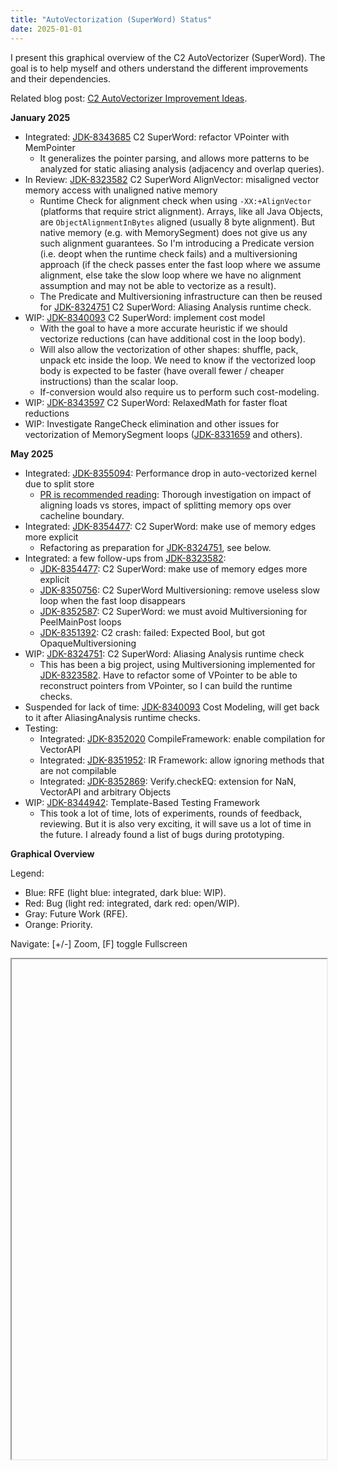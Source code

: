 ```yaml
---
title: "AutoVectorization (SuperWord) Status"
date: 2025-01-01
---
```


I present this graphical overview of the C2 AutoVectorizer (SuperWord). The goal is to help myself and others understand the different improvements and their dependencies.

Related blog post: [C2 AutoVectorizer Improvement Ideas](https://eme64.github.io/blog/2023/11/03/C2-AutoVectorizer-Improvement-Ideas.html).

**January 2025**

- Integrated: [JDK-8343685](https://bugs.openjdk.org/browse/JDK-8343685) C2 SuperWord: refactor VPointer with MemPointer
  - It generalizes the pointer parsing, and allows more patterns to be analyzed for static aliasing analysis (adjacency and overlap queries).
- In Review: [JDK-8323582](https://bugs.openjdk.org/browse/JDK-8323582) C2 SuperWord AlignVector: misaligned vector memory access with unaligned native memory
  - Runtime Check for alignment check when using `-XX:+AlignVector` (platforms that require strict alignment). Arrays, like all Java Objects, are `ObjectAlignmentInBytes` aligned (usually 8 byte alignment). But native memory (e.g. with MemorySegment) does not give us any such alignment guarantees. So I'm introducing a Predicate version (i.e. deopt when the runtime check fails) and a multiversioning approach (if the check passes enter the fast loop where we assume alignment, else take the slow loop where we have no alignment assumption and may not be able to vectorize as a result).
  - The Predicate and Multiversioning infrastructure can then be reused for [JDK-8324751](https://bugs.openjdk.org/browse/JDK-8324751) C2 SuperWord: Aliasing Analysis runtime check.
- WIP: [JDK-8340093](https://bugs.openjdk.org/browse/JDK-8340093) C2 SuperWord: implement cost model
  - With the goal to have a more accurate heuristic if we should vectorize reductions (can have additional cost in the loop body).
  - Will also allow the vectorization of other shapes: shuffle, pack, unpack etc inside the loop. We need to know if the vectorized loop body is expected to be faster (have overall fewer / cheaper instructions) than the scalar loop.
  - If-conversion would also require us to perform such cost-modeling.
- WIP: [JDK-8343597](https://bugs.openjdk.org/browse/JDK-8343597) C2 SuperWord: RelaxedMath for faster float reductions
- WIP: Investigate RangeCheck elimination and other issues for vectorization of MemorySegment loops ([JDK-8331659](https://bugs.openjdk.org/browse/JDK-8331659) and others).

**May 2025**

- Integrated: [JDK-8355094](https://bugs.openjdk.org/browse/JDK-8355094): Performance drop in auto-vectorized kernel due to split store
  - [PR is recommended reading](https://github.com/openjdk/jdk/pull/25065): Thorough investigation on impact of aligning loads vs stores, impact of splitting memory ops over cacheline boundary.
- Integrated: [JDK-8354477](https://bugs.openjdk.org/browse/JDK-8354477): C2 SuperWord: make use of memory edges more explicit
  - Refactoring as preparation for [JDK-8324751](https://bugs.openjdk.org/browse/JDK-8324751), see below.
- Integrated: a few follow-ups from [JDK-8323582](https://bugs.openjdk.org/browse/JDK-8323582):
  - [JDK-8354477](https://bugs.openjdk.org/browse/JDK-8354477): C2 SuperWord: make use of memory edges more explicit
  - [JDK-8350756](https://bugs.openjdk.org/browse/JDK-8350756): C2 SuperWord Multiversioning: remove useless slow loop when the fast loop disappears
  - [JDK-8352587](https://bugs.openjdk.org/browse/JDK-8352587): C2 SuperWord: we must avoid Multiversioning for PeelMainPost loops
  - [JDK-8351392](https://bugs.openjdk.org/browse/JDK-8351392): C2 crash: failed: Expected Bool, but got OpaqueMultiversioning
- WIP: [JDK-8324751](https://bugs.openjdk.org/browse/JDK-8324751): C2 SuperWord: Aliasing Analysis runtime check
  - This has been a big project, using Multiversioning implemented for [JDK-8323582](https://bugs.openjdk.org/browse/JDK-8323582). Have to refactor some of VPointer to be able to reconstruct pointers from VPointer, so I can build the runtime checks.
- Suspended for lack of time: [JDK-8340093](https://bugs.openjdk.org/browse/JDK-8340093) Cost Modeling, will get back to it after AliasingAnalysis runtime checks.
- Testing:
  - Integrated: [JDK-8352020](https://bugs.openjdk.org/browse/JDK-8352020) CompileFramework: enable compilation for VectorAPI
  - Integrated: [JDK-8351952](https://bugs.openjdk.org/browse/JDK-8351952): IR Framework: allow ignoring methods that are not compilable
  - Integrated: [JDK-8352869](https://bugs.openjdk.org/browse/JDK-8352869): Verify.checkEQ: extension for NaN, VectorAPI and arbitrary Objects
- WIP: [JDK-8344942](https://bugs.openjdk.org/browse/JDK-8344942): Template-Based Testing Framework
  - This took a lot of time, lots of experiments, rounds of feedback, reviewing. But it is also very exciting, it will save us a lot of time in the future. I already found a list of bugs during prototyping.

**Graphical Overview**

Legend:
- Blue: RFE (light blue: integrated, dark blue: WIP).
- Red: Bug (light red: integrated, dark red: open/WIP).
- Gray: Future Work (RFE).
- Orange: Priority.

<p>Navigate: [+/-] Zoom, [F] toggle Fullscreen</p>
<iframe id = "issue_graph" height="800px" width="100%" resize="both" overflow="auto">
</iframe>

<script>

  maxX = 100;
  maxY = 100;

  issues = {}
  tags = []

  graph_zoom = 1.0;

  graph_fullscreen = false;

  graph_document = undefined;

  function updateMax(x,y) {
    maxX = Math.max(maxX,x);
    maxY = Math.max(maxY,y);
  }

  function updateCanvas(overFocusId) {
    var universe = graph_document.getElementById("universe")
    var canv = graph_document.getElementById("mainCanvas")
    canv.width = maxX + 405;
    canv.height = maxY + 25;

    var ctx = canv.getContext("2d");
    ctx.clearRect(0, 0, canv.width, canv.height);

    ctx.fillStyle = "#ffffff";
    ctx.fillRect(0, 0, canv.width, canv.height);

    // Draw edges
    for (const [name, issue] of Object.entries(issues)) {
      for (var edge of issue.edges) {
        var issue2 = issues[edge.name];
        if (issue2 === undefined) {
          console.log("did not find " + edge.name + " from " + name);
          break;
        }
        var x1 = issue.x - 10;
        var y1 = issue.y + 10;
        var x2 = issue2.x - 10;
        var y2 = issue2.y + 10;

        switch (edge.style) {
          case "parent":
            ctx.beginPath();
            ctx.moveTo(x1, y1);
            ctx.bezierCurveTo(x2, y1, x2, y1, x2, y2);
            ctx.strokeStyle = edge.color;
            ctx.stroke();
            break;
          case "after":
            ctx.beginPath();
            ctx.moveTo(x1, y1);
            ctx.bezierCurveTo(x1, y2, x2, y1, x2, y2);
            ctx.strokeStyle = edge.color;
            ctx.stroke();
            break;
          default:
            console.log("edge style not handled: " + edge.style);
        }
      }
    }

    // Draw issues
    for (const [name, issue] of Object.entries(issues)) {
      var div = issue.div;

      if (overFocusId==div.id) {
        div.style.background = issue.color.highlight;
      } else {
        div.style.background = issue.color.background;
      }

      ctx.beginPath();
      ctx.arc(issue.x - 10, issue.y + 10, issue.radius, 0, 2 * Math.PI);
      ctx.fillStyle = issue.color.dot;
      ctx.fill();
    }
  }

  function addIssue(issue) {
    var universe = graph_document.getElementById('universe')
    universe.style.position = "absolute";
    var div = graph_document.createElement("myelement");
    div.style.position = "absolute";
    div.style.width = "400px";
    div.style.height = "20px";
    div.style.background = "#ffffff";
    div.style.color = "black";
    div.innerHTML = "<a href='https://bugs.openjdk.org/browse/JDK-" + issue.name
                    + "' style='font-size:14px;text-decoration:none' target='_blank'>"
                    + issue.name + ": " + issue.desc + "</a>";
    if (issue.pr != "") {
      div.innerHTML += " <a href='" + issue.pr
                       + "' style='font-size:14px;text-decoration:none' target='_blank'>[PR]</a>";
    }
    div.innerHTML += "<font size='1'> (" + issue.assigned + ")</font>";

    div.style.left = issue.x+"px";
    div.style.top  = issue.y+"px";
    updateMax(issue.x, issue.y);

    div.id = issue.name;
    universe.appendChild(div);

    div.onmouseover = function() {mouseOverIssue(div.id);}

    return div;
  }

  function mouseOverIssue(id) {
    updateCanvas(id);
  }

  function addTag(tag) {
    var universe = graph_document.getElementById('universe')
    var div = graph_document.createElement("myelement");
    div.style.position = "absolute";
    div.style.width = "400px";
    div.style.height = "20px";
    div.style.background = "#ffffff";
    div.style.color = "black";
    div.innerHTML += "<blub style='font-size:14px;" + tag.style + "'> " + tag.text + "</blub>";

    div.style.left = tag.x+"px";
    div.style.top  = tag.y+"px";
    updateMax(tag.x, tag.y);

    universe.appendChild(div);
    return div;
  }

  function init() {
    var graph_frame = document.getElementById("issue_graph")
    graph_document = graph_frame.contentWindow.document

    graph_document.body.style="margin:0;padding:0";

    var div = graph_document.createElement("div");
    graph_document.body.appendChild(div);

    var universe =  graph_document.createElement('universe');
    universe.id = "universe";
    div.appendChild(universe);

    var key_listener = (event) => {
      switch (event.key) {
        case "+":
          graph_zoom *= 1.05;
          graph_zoom = Math.min(1.0, graph_zoom);
          universe.style = "zoom:" + graph_zoom;
          console.log("plus");
          break;
        case "-":
          graph_zoom /= 1.05;
          graph_zoom = Math.max(0.1, graph_zoom);
          universe.style = "zoom:" + graph_zoom;
          break;
        case "f":
          graph_fullscreen = !graph_fullscreen;
          if (graph_fullscreen) {
            graph_frame.style.position = "absolute";
            graph_frame.style.left  = "0";
            graph_frame.style.right = "0";
            graph_frame.style.width =  "calc(100% - 20px)";
            graph_frame.style.height = "calc(100% - 100px)";
	  } else {
            graph_frame.style.position = "relative";
            graph_frame.style.left  = "0";
            graph_frame.style.right = "0";
            graph_frame.style.width =  "100%";
            graph_frame.style.height = "800px";
          }
          break;
        default:
          console.log("keydown " + event.key + " " + event.code);
      }
    };
    document.addEventListener("keydown", key_listener);
    graph_document.addEventListener("keydown", key_listener);

    var canv = graph_document.createElement('canvas');
    canv.id = 'mainCanvas';
    universe.appendChild(canv);

    issues = {};
    tags = [];

    var bug_open   = {dot: "#ff0000", background: "#ff9999", highlight: "#ff8888"}
    var bug_done   = {dot: "#ff9999", background: "#ffeeee", highlight: "#ffdddd"}
    var rfe_open   = {dot: "#999999", background: "#cccccc", highlight: "#dddddd"}
    var rfe_review = {dot: "#0000ff", background: "#bbbbff", highlight: "#aaaaff"}
    var rfe_done   = {dot: "#9999ff", background: "#eeeeff", highlight: "#ddddff"}

    var priority   = {dot: "#ff9900", background: "#ffddbb", highlight: "#ffeedd"}
    //var rfe_green   = {dot: "#00ff00", background: "#ccffcc", highlight: "#ddffdd"}

    var x = 0;
    var y = 0;

    //issues[""] = {desc:"",
    //                     assigned:"Emanuel",
    //                     jdk: 0,
    //                     pr: "https://github.com/openjdk/jdk/pull/",
    //                     x: x, y: y, color: rfe_done, radius: 5,
    //                     edges: []};
    y += 25;

    // -------------------------- General Bugs / RFE
    x = 30;
    y = 10;
    tags.push({text: "General Bugs and RFEs",
               x: x-20, y: y, style: "color=black;font-weight:bold"});
    y += 25;
    issues["8298935"] = {desc:"WR: independence bug",
                         assigned:"Emanuel",
                         jdk: 21,
                         pr: "https://github.com/openjdk/jdk/pull/12350",
                         x: x, y: y, color: bug_done, radius: 7,
                         edges: []};
    y += 25;
    issues["8305055"] = {desc:"IR failures on aarch64 (collateral damage)",
                         assigned:"Fei Gao",
                         jdk: 21,
                         pr: "https://github.com/openjdk/jdk/pull/13236",
                         x: x+20, y: y, color: bug_done, radius: 3,
                         edges: [{style: "parent", name: "8298935", color: "red"}]};
    y += 25;
    issues["8304720"] = {desc:"WR: schedule using dependency-graph",
                         assigned:"Emanuel",
                         jdk: 21,
                         pr: "https://github.com/openjdk/jdk/pull/13354",
                         x: x, y: y, color: bug_done, radius: 5,
                         edges: []};
    y += 25;
    issues["8304042"] = {desc:"WR: packs can introduce cycles",
                         assigned:"Emanuel",
                         jdk: 21,
                         pr: "https://github.com/openjdk/jdk/pull/13078",
                         x: x, y: y, color: bug_done, radius: 5,
                         edges: []};
    y += 25;
    issues["8308917"] = {desc:"assert before a bailout",
                         assigned:"Emanuel",
                         jdk: 21,
                         pr: "https://github.com/openjdk/jdk/pull/14168",
                         x: x, y: y, color: rfe_done, radius: 3,
                         edges: []};
    y += 25;
    issues["8260943"] = {desc:"rm _do_vector_loop_experimental",
                         assigned:"Emanuel",
                         jdk: 21,
                         pr: "https://github.com/openjdk/jdk/pull/13930",
                         x: x, y: y, color: rfe_done, radius: 3,
                         edges: []};
    y += 25;




    issues["8309204"] = {desc:"Obsolete DoReserveCopyInSuperWord",
                         assigned:"Emanuel",
                         jdk: 22,
                         pr: "https://github.com/openjdk/jdk/pull/16022",
                         x: x, y: y, color: rfe_done, radius: 5,
                         edges: []};
    y += 25;
    issues["8316679"] = {desc:"WR: load/store order",
                         assigned:"Emanuel",
                         jdk: 22,
                         pr: "https://github.com/openjdk/jdk/pull/15864",
                         x: x, y: y, color: bug_done, radius: 3,
                         edges: []};
    y += 25;
    issues["8316594"] = {desc:"WR: load/store order",
                         assigned:"Emanuel",
                         jdk: 22,
                         pr: "https://github.com/openjdk/jdk/pull/15866",
                         x: x, y: y, color: bug_done, radius: 3,
                         edges: []};
    y += 25;
    issues["8312332"] = {desc:"Refactor: SWPointer -> VPointer",
                         assigned:"Fei Gao",
                         jdk: 22,
                         pr: "https://github.com/openjdk/jdk/pull/15013",
                         x: x, y: y, color: rfe_done, radius: 5,
                         edges: []};

    y += 25;
    issues["8325159"] = {desc:"Add AutoVectorize to CITime",
                         assigned:"Emanuel",
                         jdk: 23,
                         pr: "https://github.com/openjdk/jdk/pull/17683",
                         x: x, y: y, color: rfe_done, radius: 3,
                         edges: []};


    // Refactorings
    y += 25;
    issues["8315361"] = {desc:"Refactor: VLoopAnalyzer",
                         assigned:"Emanuel",
                         jdk: 23,
                         pr: "",
                         x: x, y: y, color: rfe_done, radius: 7,
                         edges: []};
    y += 25;
    issues["8324750"] = {desc:"Refactor: renaming",
                         assigned:"Emanuel",
                         jdk: 23,
                         pr: "https://github.com/openjdk/jdk/pull/17583",
                         x: x+20, y: y, color: rfe_done, radius: 3,
                         edges: [{style: "parent", name: "8315361", color: "black"}]};
    y += 25;
    issues["8324752"] = {desc:"Refactor: rm SuperWordRTDepCheck",
                         assigned:"Emanuel",
                         jdk: 23,
                         pr: "https://github.com/openjdk/jdk/pull/17585",
                         x: x+20, y: y, color: rfe_done, radius: 3,
                         edges: [{style: "parent", name: "8315361", color: "black"}]};
    y += 25;
    issues["8317572"] = {desc:"Refactor: TraceAutoVectorization",
                         assigned:"Emanuel",
                         jdk: 23,
                         pr: "https://github.com/openjdk/jdk/pull/17586",
                         x: x+20, y: y, color: rfe_done, radius: 5,
                         edges: [{style: "parent", name: "8315361", color: "black"}]};
    y += 25;
    issues["8324765"] = {desc:"Refactor: rm dead code (Extract)",
                         assigned:"Emanuel",
                         jdk: 23,
                         pr: "https://github.com/openjdk/jdk/pull/17589",
                         x: x+20, y: y, color: rfe_done, radius: 3,
                         edges: [{style: "parent", name: "8315361", color: "black"}]};
    y += 25;
    issues["8324775"] = {desc:"Refactor: visited set (no reuse)",
                         assigned:"Emanuel",
                         jdk: 23,
                         pr: "https://github.com/openjdk/jdk/pull/17594",
                         x: x+20, y: y, color: rfe_done, radius: 3,
                         edges: [{style: "parent", name: "8315361", color: "black"}]};
    y += 25;
    issues["8324794"] = {desc:"Refactor: unrolling_analysis/reductions",
                         assigned:"Emanuel",
                         jdk: 23,
                         pr: "https://github.com/openjdk/jdk/pull/17604",
                         x: x+20, y: y, color: rfe_done, radius: 3,
                         edges: [{style: "parent", name: "8315361", color: "black"}]};
    y += 25;
    issues["8324890"] = {desc:"Refactor: VLoop",
                         assigned:"Emanuel",
                         jdk: 23,
                         pr: "https://github.com/openjdk/jdk/pull/17624",
                         x: x+20, y: y, color: rfe_done, radius: 5,
                         edges: [{style: "parent", name: "8315361", color: "black"}]};
    y += 25;
    issues["8325064"] = {desc:"Refactor: construct_bb",
                         assigned:"Emanuel",
                         jdk: 23,
                         pr: "https://github.com/openjdk/jdk/pull/17657",
                         x: x+20, y: y, color: rfe_done, radius: 5,
                         edges: [{style: "parent", name: "8315361", color: "black"}]};
    y += 25;
    issues["8325541"] = {desc:"Refactor: filter / split",
                         assigned:"Emanuel",
                         jdk: 23,
                         pr: "https://github.com/openjdk/jdk/pull/17785",
                         x: x+20, y: y, color: rfe_done, radius: 5,
                         edges: [{style: "parent", name: "8315361", color: "black"}]};
    y += 25;
    issues["8325252"] = {desc:"Refactor: packset",
                         assigned:"Emanuel",
                         jdk: 23,
                         pr: "https://github.com/openjdk/jdk/pull/18276",
                         x: x+20, y: y, color: rfe_done, radius: 5,
                         edges: [{style: "parent", name: "8315361", color: "black"}]};
    y += 25;
    issues["8325589"] = {desc:"Refactor: VLoopAnalyzer submodules",
                         assigned:"Emanuel",
                         jdk: 23,
                         pr: "https://github.com/openjdk/jdk/pull/17800",
                         x: x+20, y: y, color: rfe_done, radius: 5,
                         edges: [{style: "parent", name: "8315361", color: "black"}]};
    y += 25;
    issues["8325651"] = {desc:"Refactor: dependency-graph",
                         assigned:"Emanuel",
                         jdk: 23,
                         pr: "https://github.com/openjdk/jdk/pull/17812",
                         x: x+20, y: y, color: rfe_done, radius: 5,
                         edges: [{style: "parent", name: "8315361", color: "black"}]};
    y += 25;
    issues["8327978"] = {desc:"compile time regression (traversal)",
                         assigned:"Emanuel",
                         jdk: 23,
                         pr: "https://github.com/openjdk/jdk/pull/18532",
                         x: x+40, y: y, color: bug_done, radius: 3,
                         edges: [{style: "parent", name: "8325651", color: "red"}]};
    y += 25;
    issues["8326139"] = {desc:"split packs to fit use/def packs, etc.",
                         assigned:"Emanuel",
                         jdk: 23,
                         pr: "https://github.com/openjdk/jdk/pull/17848",
                         x: x, y: y, color: rfe_done, radius: 5,
                         edges: []};
    y += 25;
    issues["8326962"] = {desc:"Cache VPointer",
                         assigned:"Emanuel",
                         jdk: 23,
                         pr: "https://github.com/openjdk/jdk/pull/18577",
                         x: x, y: y, color: rfe_done, radius: 3,
                         edges: []};


    issues["8332905"] = {desc:"bad AD with RotateRightV",
                         assigned:"Emanuel",
                         jdk: 23,
                         pr: "https://github.com/openjdk/jdk/pull/19445",
                         x: x, y: y, color: bug_done, radius: 3,
                         edges: []};
    y += 25;
    issues["8330819"] = {desc:"bad dominance: CastLL after pre-loop",
                         assigned:"Emanuel",
                         jdk: 23,
                         pr: "https://github.com/openjdk/jdk/pull/18892",
                         x: x, y: y, color: bug_done, radius: 3,
                         edges: []};
    y += 25;
    issues["8328938"] = {desc:"disable large stride/scale",
                         assigned:"Emanuel",
                         jdk: 23,
                         pr: "https://github.com/openjdk/jdk/pull/18485",
                         x: x, y: y, color: bug_done, radius: 3,
                         edges: []};
    y += 25;


    issues["8332163"] = {desc:"VTransformGraph",
                         assigned:"Emanuel",
                         jdk: 24,
                         pr: "https://github.com/openjdk/jdk/pull/19719",
                         x: x, y: y, color: rfe_done, radius: 7,
                         edges: []};
    y += 25;
    issues["8333647"] = {desc:"More PopulateIndex tests",
                         assigned:"Emanuel",
                         jdk: 24,
                         pr: "https://github.com/openjdk/jdk/pull/19558",
                         x: x+20, y: y, color: rfe_done, radius: 3,
                         edges: [{style: "parent", name: "8332163", color: "black"}]};
    y += 25;
    issues["8333684"] = {desc:"Preparatory refactorings for JDK-8332163",
                         assigned:"Emanuel",
                         jdk: 24,
                         pr: "https://github.com/openjdk/jdk/pull/19573",
                         x: x+20, y: y, color: rfe_done, radius: 3,
                         edges: [{style: "parent", name: "8332163", color: "black"}]};
    y += 25;
    issues["8333713"] = {desc:"Cleanup in vectornode.cpp/hpp",
                         assigned:"Emanuel",
                         jdk: 24,
                         pr: "https://github.com/openjdk/jdk/pull/19575",
                         x: x+20, y: y, color: rfe_done, radius: 3,
                         edges: [{style: "parent", name: "8332163", color: "black"}]};


    y += 25;
    issues["8344085"] = {desc:"Performance small loops",
                         assigned:"Emanuel",
                         jdk: 0,
                         pr: "",
                         x: x, y: y, color: rfe_open, radius: 5,
                         edges: []};
    y += 25;
    issues["8344118"] = {desc:"JMH VectorThroughputForIterationCount",
                         assigned:"Emanuel",
                         jdk: 24,
                         pr: "https://github.com/openjdk/jdk/pull/22070",
                         x: x+20, y: y, color: rfe_done, radius: 5,
                         edges: [{style: "parent", name: "8344085", color: "black"}]};
    y += 25;
    issues["8307084"] = {desc:"Use drain-loop more often",
                         assigned:"Fei Gao",
                         jdk: 0,
                         pr: "",
                         x: x+20, y: y, color: rfe_review, radius: 5,
                         edges: [{style: "parent", name: "8344085", color: "black"}]};
    y += 25;
    issues["8342692"] = {desc:"No loop-nest for small loops",
                         assigned:"Roland",
                         jdk: 0,
                         pr: "https://github.com/openjdk/jdk/pull/21630",
                         x: x+20, y: y, color: rfe_review, radius: 5,
                         edges: [{style: "parent", name: "8344085", color: "black"}]};

    y += 25;
    issues["8299808"] = {desc:"Investigate perf difference to ArrayFill",
                         assigned:"Emanuel",
                         jdk: 0,
                         pr: "",
                         x: x, y: y, color: rfe_open, radius: 5,
                         edges: []};

    y += 25;
    issues["8329077"] = {desc:"Missing vectorization for MoveF2I etc",
                         assigned:"Galder",
                         jdk: 0,
                         pr: "",
                         x: x, y: y, color: rfe_open, radius: 5,
                         edges: []};
    y += 25;
    issues["8332878"] = {desc:"missing vectorization with PopulateIndex L/F/D",
                         assigned:"Emanuel",
                         jdk: 0,
                         pr: "",
                         x: x, y: y, color: rfe_open, radius: 5,
                         edges: []};
    y += 25;
    issues["8308994"] = {desc:"Post-loop vectorization (masked)",
                         assigned:"Fei Gao",
                         jdk: 0,
                         pr: "https://github.com/openjdk/jdk/pull/14581",
                         x: x, y: y, color: rfe_open, radius: 5,
                         edges: []};
    y += 25;
    issues["8309908"] = {desc:"Improve packing strategy (lookahead?)",
                         assigned:"Emanuel",
                         jdk: 0,
                         pr: "",
                         x: x, y: y, color: rfe_open, radius: 5,
                         edges: []};
    y += 25;
    issues["8303113"] = {desc:"Improve packing to remove _do_vector_loop",
                         assigned:"Emanuel",
                         jdk: 0,
                         pr: "",
                         x: x+20, y: y, color: rfe_open, radius: 5,
                         edges: [{style: "parent", name: "8309908", color: "black"}]};
    y += 25;
    issues["8342095"] = {desc:"Improve vectorization of subword casts",
                         assigned:"Jasmine",
                         jdk: 0,
                         pr: "",
                         x: x, y: y, color: rfe_open, radius: 5,
                         edges: []};
    y += 25;
    // TODO comment

    issues["8328678"] = {desc:"Some hand-unrolled loops do not vectorize well",
                         assigned:"-",
                         jdk: 0,
                         pr: "",
                         x: x, y: y, color: rfe_open, radius: 5,
                         edges: []};
    y += 25;
    issues["8305717"] = {desc:"Vectorize opposite direction mem access (shuffle)",
                         assigned:"-",
                         jdk: 0,
                         pr: "",
                         x: x, y: y, color: rfe_open, radius: 5,
                         edges: []};
    y += 25;
    // TODO cost-model
    issues["8302662"] = {desc:"Extract element from last iteration",
                         assigned:"Jatin",
                         jdk: 0,
                         pr: "",
                         x: x, y: y, color: rfe_open, radius: 5,
                         edges: []};
    y += 25;
    //TODO comment: after Cost-Model ?

    // -------------------------- Reductions
    x = 530;
    y = 10;
    tags.push({text: "Reductions",
               x: x-20, y: y, style: "color=black;font-weight:bold"});
    y += 25;
    issues["8302652"] = {desc:"Move unordered reduction out of loop",
                         assigned:"Emanuel",
                         jdk: 21,
                         pr: "https://github.com/openjdk/jdk/pull/13056",
                         x: x, y: y, color: rfe_done, radius: 5,
                         edges: []};
    y += 25;
    issues["8314612"] = {desc:"WR: unordered reductions",
                         assigned:"Emanuel",
                         jdk: 22,
                         pr: "https://github.com/openjdk/jdk/pull/15654",
                         x: x+20, y: y, color: bug_done, radius: 5,
                         edges: [{style: "parent", name: "8302652", color: "red"}]};
    y += 25;
    issues["8310130"] = {desc:"unordered reduction: bad assert",
                         assigned:"Emanuel",
                         jdk: 22,
                         pr: "https://github.com/openjdk/jdk/pull/14494",
                         x: x+20, y: y, color: bug_done, radius: 3,
                         edges: [{style: "parent", name: "8302652", color: "red"}]};
    y += 25;
    issues["8340272"] = {desc:"JMH benchmark for reductions",
                         assigned:"Emanuel",
                         jdk: 24,
                         pr: "https://github.com/openjdk/jdk/pull/21032",
                         x: x, y: y, color: rfe_done, radius: 5,
                         edges: []};
    // TODO comment
    y += 25;
    issues["8307513"] = {desc:"Intrinsify Math.min/max(long, long)",
                         assigned:"Galder",
                         jdk: 25,
                         pr: "https://github.com/openjdk/jdk/pull/20098",
                         x: x, y: y, color: rfe_review, radius: 5,
                         edges: []};
    y += 25;
    issues["8343597"] = {desc:"RelaxedMath for faster float reductions",
                         assigned:"Emanuel",
                         jdk: 0,
                         pr: "https://github.com/openjdk/jdk/pull/21895",
                         x: x, y: y, color: rfe_open, radius: 5,
                         edges: []};
    y += 700;
    issues["8307516"] = {desc:"Rework reduction heuristic (cost-model)",
                         assigned:"Emanuel",
                         jdk: 0,
                         pr: "",
                         x: x, y: y, color: priority, radius: 5,
                         edges: [{style: "after", name: "8340093", color: "orange"}]};
    y += 25;
    issues["8345044"] = {desc:"Report: simple sum does not vectorize",
                         assigned:"Galder",
                         jdk: 0,
                         pr: "",
                         x: x+20, y: y, color: rfe_open, radius: 3,
                         edges: [{style: "parent", name: "8307516", color: "black"}]};
    y += 25;
    issues["8188313"] = {desc:"Enable reduction vectorization disabled by 8078563",
                         assigned:"Ivanov",
                         jdk: 0,
                         pr: "",
                         x: x+20, y: y, color: rfe_open, radius: 3,
                         edges: [{style: "parent", name: "8307516", color: "black"}]};
    y += 25;
    issues["8336000"] = {desc:"Report: 2-element reductions do not vectorize",
                         assigned:"Hegarty",
                         jdk: 0,
                         pr: "",
                         x: x+20, y: y, color: rfe_open, radius: 3,
                         edges: [{style: "parent", name: "8307516", color: "black"}]};
    y += 25;
    issues["8305707"] = {desc:"Vectorize reverse-order reductions",
                         assigned:"Emanuel",
                         jdk: 0,
                         pr: "",
                         x: x, y: y, color: rfe_open, radius: 5,
                         edges: []};
    y += 25;
    issues["8345245"] = {desc:"Reassociate reductions",
                         assigned:"Emanuel",
                         jdk: 0,
                         pr: "",
                         x: x, y: y, color: rfe_open, radius: 5,
                         edges: []};
    y += 25;
    issues["8345107"] = {desc:"Vectorize polynomial reductions (hash)",
                         assigned:"Emanuel",
                         jdk: 0,
                         pr: "",
                         x: x, y: y, color: rfe_open, radius: 5,
                         edges: []};
    y += 25;
    issues["8345549"] = {desc:"Vectorize prefix-sum",
                         assigned:"Emanuel",
                         jdk: 0,
                         pr: "",
                         x: x, y: y, color: rfe_open, radius: 5,
                         edges: []};
    y += 25;



    // -------------------------- CMove
    x = 1030;
    y = 10;
    tags.push({text: "CMove",
               x: x-20, y: y, style: "color=black;font-weight:bold"});
    y += 25;
    issues["8306302"] = {desc:"assert with CMove: fix and refactor",
                         assigned:"Emanuel",
                         jdk: 21,
                         pr: "https://github.com/openjdk/jdk/pull/13493",
                         x: x, y: y, color: bug_done, radius: 5,
                         edges: []};
    y += 25;
    issues["8309268"] = {desc:"assert after JDK-8306302",
                         assigned:"Emanuel",
                         jdk: 21,
                         pr: "https://github.com/openjdk/jdk/pull/14268",
                         x: x+20, y: y, color: bug_done, radius: 3,
                         edges: [{style: "parent", name: "8306302", color: "red"}]};
    y += 25;
    issues["8313720"] = {desc:"WR: CMove",
                         assigned:"Emanuel",
                         jdk: 22,
                         pr: "https://github.com/openjdk/jdk/pull/15274",
                         x: x+20, y: y, color: bug_done, radius: 3,
                         edges: [{style: "parent", name: "8306302", color: "red"}]};
    y += 25;
    issues["8308841"] = {desc:"Vectorize integer CMove",
                         assigned:"Emanuel",
                         jdk: 0,
                         pr: "",
                         x: x, y: y, color: rfe_open, radius: 5,
                         edges: []};

    y += 750;
    issues["8347116"] = {desc:"If-Conversion",
                         assigned:"Emanuel",
                         jdk: 0,
                         pr: "",
                         x: x, y: y, color: priority, radius: 5,
                         edges: [{style: "after", name: "8340093", color: "orange"}]};



    // -------------------------- Alignment / AlignVector
    x = 1530;
    y = 10;
    tags.push({text: "Alignment",
               x: x-20, y: y, style: "color=black;font-weight:bold"});
    y += 25;
    issues["8308606"] = {desc:"Remove some alignment checks",
                         assigned:"Emanuel",
                         jdk: 22,
                         pr: "https://github.com/openjdk/jdk/pull/14096",
                         x: x, y: y, color: rfe_done, radius: 5,
                         edges: []};
    y += 25;
    issues["8310190"] = {desc:"AlignVector broken",
                         assigned:"Emanuel",
                         jdk: 23,
                         pr: "https://github.com/openjdk/jdk/pull/14785",
                         x: x, y: y, color: bug_done, radius: 7,
                         edges: []};
    y += 25;
    issues["8323577"] = {desc:"Add IR rules back from JDK-8305055",
                         assigned:"Emanuel",
                         jdk: 23,
                         pr: "https://github.com/openjdk/jdk/pull/17369",
                         x: x+20, y: y, color: rfe_done, radius: 3,
                         edges: [{style: "parent", name: "8310190", color: "blue"}]};
    y += 25;
    issues["8323641"] = {desc:"TestAlignVectorFuzzer.java timed out",
                         assigned:"Emanuel",
                         jdk: 23,
                         pr: "https://github.com/openjdk/jdk/pull/17389",
                         x: x+20, y: y, color: bug_done, radius: 3,
                         edges: [{style: "parent", name: "8310190", color: "red"}]};
    y += 25;

    issues["8325155"] = {desc:"Remove alignment-boundaries",
                         assigned:"Emanuel",
                         jdk: 24,
                         pr: "https://github.com/openjdk/jdk/pull/18822",
                         x: x, y: y, color: rfe_done, radius: 5,
                         edges: []};
    y += 25;
    issues["8331764"] = {desc:"Refactor _align_to_ref",
                         assigned:"Emanuel",
                         jdk: 24,
                         pr: "https://github.com/openjdk/jdk/pull/19115",
                         x: x+20, y: y, color: rfe_done, radius: 3,
                         edges: [{style: "parent", name: "8325155", color: "blue"}]};
    y += 25;
    issues["8333876"] = {desc:"assert replaced with check",
                         assigned:"Emanuel",
                         jdk: 24,
                         pr: "https://github.com/openjdk/jdk/pull/19736",
                         x: x+20, y: y, color: bug_done, radius: 3,
                         edges: [{style: "parent", name: "8325155", color: "red"}]};
    y += 25;
    issues["8334228"] = {desc:"assert: fix sorting",
                         assigned:"Emanuel",
                         jdk: 24,
                         pr: "https://github.com/openjdk/jdk/pull/19696",
                         x: x+20, y: y, color: bug_done, radius: 5,
                         edges: [{style: "parent", name: "8325155", color: "red"}]};
    y += 25;
    issues["8334431"] = {desc:"perf-regr: store-to-load-fwd failure",
                         assigned:"Emanuel",
                         jdk: 24,
                         pr: "https://github.com/openjdk/jdk/pull/21521",
                         x: x+20, y: y, color: bug_done, radius: 5,
                         edges: [{style: "parent", name: "8325155", color: "red"}]};
    y += 25;
    issues["8335006"] = {desc:"JMH VectorStoreToLoadForwarding.java",
                         assigned:"Emanuel",
                         jdk: 24,
                         pr: "https://github.com/openjdk/jdk/pull/",
                         x: x+40, y: y, color: rfe_done, radius: 5,
                         edges: [{style: "parent", name: "8334431", color: "blue"}]};
    y += 25;
    issues["8334083"] = {desc:"test bug with AlignVector",
                         assigned:"Emanuel",
                         jdk: 24,
                         pr: "https://github.com/openjdk/jdk/pull/19801",
                         x: x+20, y: y, color: bug_done, radius: 3,
                         edges: [{style: "parent", name: "8325155", color: "red"}]};
    y += 25;
    issues["8335628"] = {desc:"Cleanup longer_type_for_conversion",
                         assigned:"Emanuel",
                         jdk: 24,
                         pr: "https://github.com/openjdk/jdk/pull/20009",
                         x: x+20, y: y, color: rfe_done, radius: 3,
                         edges: [{style: "parent", name: "8325155", color: "blue"}]};
    y += 25;

    issues["8344424"] = {desc:"Some loop do not vectorize after Lilliput",
                         assigned:"-",
                         jdk: 0,
                         pr: "",
                         x: x, y: y, color: bug_open, radius: 3,
                         edges: []};

    y += 100;
    issues["8323582"] = {desc:"AlignVector misaligned native memory",
                         assigned:"Emanuel",
                         jdk: 0,
                         pr: "https://github.com/openjdk/jdk/pull/22016",
                         x: x, y: y, color: bug_open, radius: 5,
                         edges: [{style: "after", name: "8343685", color: "orange"}]};
    tags.push({text: "Multi-version: runtime check for alignment. Infrastructure can then be used for Aliasing Analysis runtime check.",
               x: x, y: y+25, style: "color=black"});
    y += 25;

    // -------------------------- MemorySegment
    x = 2030;
    y = 10;
    tags.push({text: "MemorySegment: Unsafe, native, VPointer",
               x: x-20, y: y, style: "color=black;font-weight:bold"});
    y += 25;
    issues["8286197"] = {desc:"Optimize MemorySegment in int loop",
                         assigned:"Roland",
                         jdk: 20,
                         pr: "https://github.com/openjdk/jdk/pull/8555",
                         x: x, y: y, color: rfe_done, radius: 5,
                         edges: []};
    y += 25;
    issues["8300257"] = {desc:"Improve SWPointer: multiple invar",
                         assigned:"Roland",
                         jdk: 21,
                         pr: "https://github.com/openjdk/jdk/pull/12942",
                         x: x, y: y, color: rfe_done, radius: 5,
                         edges: []};
    y += 25;
    issues["8329273"] = {desc:"Some basic MemorySegment IR tests",
                         assigned:"Emanuel",
                         jdk: 23,
                         pr: "https://github.com/openjdk/jdk/pull/18535",
                         x: x, y: y, color: rfe_done, radius: 5,
                         edges: []};

    y += 25;
    issues["8331659"] = {desc:"missing optimizations in TestMemorySegment.java",
                         assigned:"Emanuel",
                         jdk: 0,
                         pr: "",
                         x: x, y: y, color: rfe_open, radius: 5,
                         edges: []};
    y += 25;
    issues["8327209"] = {desc:"missing RCE for checkIndexL with int index etc.",
                         assigned:"Emanuel",
                         jdk: 0,
                         pr: "",
                         x: x, y: y, color: rfe_open, radius: 5,
                         edges: []};


    y += 200;
    issues["8343685"] = {desc:"Refactor VPointer with MemPointer",
                         assigned:"Emanuel",
                         jdk: 25,
                         pr: "https://github.com/openjdk/jdk/pull/21926",
                         x: x, y: y, color: priority, radius: 7,
                         edges: []};
    // TODO comment

    y += 25;
    issues["8331576"] = {desc:"Pointer parsing issue with CastX2P",
                         assigned:"Emanuel",
                         jdk: 0,
                         pr: "",
                         x: x+20, y: y, color: rfe_open, radius: 5,
                         edges: [{style: "parent", name: "8343685", color: "blue"}]};
    y += 25;

    // -------------------------- Testing / Benchmarking
    x = 2530;
    y = 10;
    tags.push({text: "Testing: Tests and Testing Frameworks",
               x: x-20, y: y, style: "color=black;font-weight:bold"});
    y += 25;
    issues["8310308"] = {desc:"IR Framework: check vector size/type",
                         assigned:"Emanuel",
                         jdk: 22,
                         pr: "https://github.com/openjdk/jdk/pull/14539",
                         x: x, y: y, color: rfe_done, radius: 7,
                         edges: []};
    y += 25;
    issues["8324641"] = {desc:"IR Framework: @Setup",
                         assigned:"Emanuel",
                         jdk: 23,
                         pr: "https://github.com/openjdk/jdk/pull/17557",
                         x: x, y: y, color: rfe_done, radius: 5,
                         edges: []};
    y += 25;
    issues["8337221"] = {desc:"CompileFramework test library",
                         assigned:"Emanuel",
                         jdk: 24,
                         pr: "https://github.com/openjdk/jdk/pull/20184",
                         x: x, y: y, color: rfe_done, radius: 5,
                         edges: []};
    y += 25;
    issues["8342387"] = {desc:"Refactor TestDependencyOffsets.java (CompF)",
                         assigned:"Emanuel",
                         jdk: 24,
                         pr: "https://github.com/openjdk/jdk/pull/21541",
                         x: x+20, y: y, color: rfe_done, radius: 5,
                         edges: [{style: "parent", name: "8337221", color: "blue"}]};
    y += 25;
    issues["8340010"] = {desc:"Fix tests after Lilliput",
                         assigned:"Emanuel",
                         jdk: 24,
                         pr: "https://github.com/openjdk/jdk/pull/22199",
                         x: x, y: y, color: bug_done, radius: 3,
                         edges: []};
    y += 25;
    issues["8346106"] = {desc:"Verify.checkEQ for result verification",
                         assigned:"Emanuel",
                         jdk: 25,
                         pr: "https://github.com/openjdk/jdk/pull/22715",
                         x: x, y: y, color: rfe_done, radius: 5,
                         edges: []};
    y += 25;
    issues["8346107"] = {desc:"Generators: random distributions for testing",
                         assigned:"Theo",
                         jdk: 0,
                         pr: "https://github.com/openjdk/jdk/pull/22941",
                         x: x, y: y, color: priority, radius: 5,
                         edges: []};
    y += 25;
    issues["8344942"] = {desc:"Template-Based Testing Framework",
                         assigned:"Emanuel",
                         jdk: 0,
                         pr: "https://github.com/openjdk/jdk/pull/22483",
                         x: x, y: y, color: priority, radius: 7,
                         edges: []};
    y += 25;
    // TODO comment?


    issues["8310523"] = {desc:"IR tests for RotateRight/LeftV",
                         assigned:"E/Monty",
                         jdk: 0,
                         pr: "",
                         x: x, y: y, color: rfe_open, radius: 3,
                         edges: []};
    y += 25;
    issues["8310891"] = {desc:"Move some @requires to IR applyIf",
                         assigned:"-",
                         jdk: 0,
                         pr: "",
                         x: x, y: y, color: rfe_open, radius: 5,
                         edges: []};
    y += 25;
    issues["8320224"] = {desc:"Add MaxVectorSize to JTREG_WHITELIST_FLAGS",
                         assigned:"-",
                         jdk: 0,
                         pr: "",
                         x: x, y: y, color: rfe_open, radius: 5,
                         edges: []};
    y += 25;
    issues["8309183"] = {desc:"Add UseKNLSetting to JTREG_WHITELIST_FLAGS",
                         assigned:"-",
                         jdk: 0,
                         pr: "",
                         x: x, y: y, color: rfe_open, radius: 5,
                         edges: []};
    y += 25;
    issues["8310533"] = {desc:"IR Framework: automatic value verification",
                         assigned:"-",
                         jdk: 0,
                         pr: "",
                         x: x, y: y, color: rfe_open, radius: 5,
                         edges: []};
    y += 25;


    // --------------------------- TODO
    x = 1750;
    y = 600;
    issues["8324751"] = {desc:"AliasingAnalysis runtime check",
                         assigned:"Emanuel",
                         jdk: 0,
                         pr: "",
                         x: x, y: y, color: priority, radius: 7,
                         edges: [{style: "after", name: "8323582", color: "orange"}]};
    tags.push({text: "Especially important for MemorySegment, where we never statically know if they alias.",
               x: x, y: y+25, style: "color=black"});

    x = 2250;
    y = 650;
    issues["8340093"] = {desc:"Implement Cost-Model",
                         assigned:"Emanuel",
                         jdk: 0,
                         pr: "https://github.com/openjdk/jdk/pull/20964",
                         x: x, y: y, color: priority, radius: 7,
                         edges: [{style: "after", name: "8343685", color: "orange"}]};
    tags.push({text: "Cost-Model enables: reductions, shuffle, extract, if-conversion, ... all introduce additional nodes that have additional cost.",
               x: x, y: y+50, style: "color=black"});
    y += 25;

    issues["8346993"] = {desc:"Refactor VectorNode::make",
                         assigned:"Emanuel",
                         jdk: 25,
                         pr: "https://github.com/openjdk/jdk/pull/22917",
                         x: x+20, y: y, color: rfe_done, radius: 3,
                         edges: [{style: "parent", name: "8340093", color: "blue"}]};
    y += 25;

    for (const [name, issue] of Object.entries(issues)) {
      issue.name = name;
      div = addIssue(issue)
      issue.div = div;
    }

    for (var tag of tags) {
      tag.div = addTag(tag);
    }

    updateCanvas()
  }

  init()
</script>
